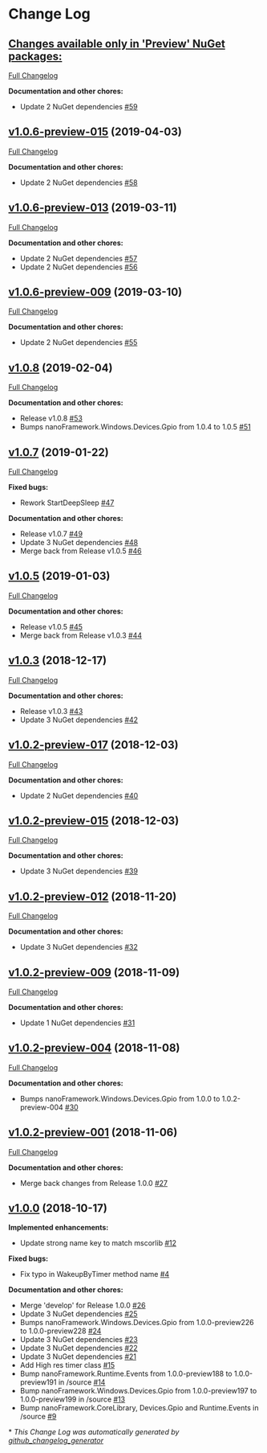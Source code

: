 # Change Log

## [**Changes available only in 'Preview' NuGet packages:**](https://github.com/nanoframework/lib-nanoFramework.Hardware.Esp32/tree/HEAD)

[Full Changelog](https://github.com/nanoframework/lib-nanoFramework.Hardware.Esp32/compare/v1.0.6-preview-015...HEAD)

**Documentation and other chores:**

- Update 2 NuGet dependencies [\#59](https://github.com/nanoframework/lib-nanoFramework.Hardware.Esp32/pull/59)

## [v1.0.6-preview-015](https://github.com/nanoframework/lib-nanoFramework.Hardware.Esp32/tree/v1.0.6-preview-015) (2019-04-03)
[Full Changelog](https://github.com/nanoframework/lib-nanoFramework.Hardware.Esp32/compare/v1.0.6-preview-013...v1.0.6-preview-015)

**Documentation and other chores:**

- Update 2 NuGet dependencies [\#58](https://github.com/nanoframework/lib-nanoFramework.Hardware.Esp32/pull/58)

## [v1.0.6-preview-013](https://github.com/nanoframework/lib-nanoFramework.Hardware.Esp32/tree/v1.0.6-preview-013) (2019-03-11)
[Full Changelog](https://github.com/nanoframework/lib-nanoFramework.Hardware.Esp32/compare/v1.0.6-preview-009...v1.0.6-preview-013)

**Documentation and other chores:**

- Update 2 NuGet dependencies [\#57](https://github.com/nanoframework/lib-nanoFramework.Hardware.Esp32/pull/57)
- Update 2 NuGet dependencies [\#56](https://github.com/nanoframework/lib-nanoFramework.Hardware.Esp32/pull/56)

## [v1.0.6-preview-009](https://github.com/nanoframework/lib-nanoFramework.Hardware.Esp32/tree/v1.0.6-preview-009) (2019-03-10)
[Full Changelog](https://github.com/nanoframework/lib-nanoFramework.Hardware.Esp32/compare/v1.0.8...v1.0.6-preview-009)

**Documentation and other chores:**

- Update 2 NuGet dependencies [\#55](https://github.com/nanoframework/lib-nanoFramework.Hardware.Esp32/pull/55)

## [v1.0.8](https://github.com/nanoframework/lib-nanoFramework.Hardware.Esp32/tree/v1.0.8) (2019-02-04)
[Full Changelog](https://github.com/nanoframework/lib-nanoFramework.Hardware.Esp32/compare/v1.0.7...v1.0.8)

**Documentation and other chores:**

- Release v1.0.8 [\#53](https://github.com/nanoframework/lib-nanoFramework.Hardware.Esp32/pull/53)
- Bumps nanoFramework.Windows.Devices.Gpio from 1.0.4 to 1.0.5 [\#51](https://github.com/nanoframework/lib-nanoFramework.Hardware.Esp32/pull/51)

## [v1.0.7](https://github.com/nanoframework/lib-nanoFramework.Hardware.Esp32/tree/v1.0.7) (2019-01-22)
[Full Changelog](https://github.com/nanoframework/lib-nanoFramework.Hardware.Esp32/compare/v1.0.5...v1.0.7)

**Fixed bugs:**

- Rework StartDeepSleep [\#47](https://github.com/nanoframework/lib-nanoFramework.Hardware.Esp32/pull/47)

**Documentation and other chores:**

- Release v1.0.7 [\#49](https://github.com/nanoframework/lib-nanoFramework.Hardware.Esp32/pull/49)
- Update 3 NuGet dependencies [\#48](https://github.com/nanoframework/lib-nanoFramework.Hardware.Esp32/pull/48)
- Merge back from Release v1.0.5 [\#46](https://github.com/nanoframework/lib-nanoFramework.Hardware.Esp32/pull/46)

## [v1.0.5](https://github.com/nanoframework/lib-nanoFramework.Hardware.Esp32/tree/v1.0.5) (2019-01-03)
[Full Changelog](https://github.com/nanoframework/lib-nanoFramework.Hardware.Esp32/compare/v1.0.3...v1.0.5)

**Documentation and other chores:**

- Release v1.0.5 [\#45](https://github.com/nanoframework/lib-nanoFramework.Hardware.Esp32/pull/45)
- Merge back from Release v1.0.3 [\#44](https://github.com/nanoframework/lib-nanoFramework.Hardware.Esp32/pull/44)

## [v1.0.3](https://github.com/nanoframework/lib-nanoFramework.Hardware.Esp32/tree/v1.0.3) (2018-12-17)
[Full Changelog](https://github.com/nanoframework/lib-nanoFramework.Hardware.Esp32/compare/v1.0.2-preview-017...v1.0.3)

**Documentation and other chores:**

- Release v1.0.3 [\#43](https://github.com/nanoframework/lib-nanoFramework.Hardware.Esp32/pull/43)
- Update 3 NuGet dependencies [\#42](https://github.com/nanoframework/lib-nanoFramework.Hardware.Esp32/pull/42)

## [v1.0.2-preview-017](https://github.com/nanoframework/lib-nanoFramework.Hardware.Esp32/tree/v1.0.2-preview-017) (2018-12-03)
[Full Changelog](https://github.com/nanoframework/lib-nanoFramework.Hardware.Esp32/compare/v1.0.2-preview-015...v1.0.2-preview-017)

**Documentation and other chores:**

- Update 2 NuGet dependencies [\#40](https://github.com/nanoframework/lib-nanoFramework.Hardware.Esp32/pull/40)

## [v1.0.2-preview-015](https://github.com/nanoframework/lib-nanoFramework.Hardware.Esp32/tree/v1.0.2-preview-015) (2018-12-03)
[Full Changelog](https://github.com/nanoframework/lib-nanoFramework.Hardware.Esp32/compare/v1.0.2-preview-012...v1.0.2-preview-015)

**Documentation and other chores:**

- Update 3 NuGet dependencies [\#39](https://github.com/nanoframework/lib-nanoFramework.Hardware.Esp32/pull/39)

## [v1.0.2-preview-012](https://github.com/nanoframework/lib-nanoFramework.Hardware.Esp32/tree/v1.0.2-preview-012) (2018-11-20)
[Full Changelog](https://github.com/nanoframework/lib-nanoFramework.Hardware.Esp32/compare/v1.0.2-preview-009...v1.0.2-preview-012)

**Documentation and other chores:**

- Update 3 NuGet dependencies [\#32](https://github.com/nanoframework/lib-nanoFramework.Hardware.Esp32/pull/32)

## [v1.0.2-preview-009](https://github.com/nanoframework/lib-nanoFramework.Hardware.Esp32/tree/v1.0.2-preview-009) (2018-11-09)
[Full Changelog](https://github.com/nanoframework/lib-nanoFramework.Hardware.Esp32/compare/v1.0.2-preview-004...v1.0.2-preview-009)

**Documentation and other chores:**

- Update 1 NuGet dependencies [\#31](https://github.com/nanoframework/lib-nanoFramework.Hardware.Esp32/pull/31)

## [v1.0.2-preview-004](https://github.com/nanoframework/lib-nanoFramework.Hardware.Esp32/tree/v1.0.2-preview-004) (2018-11-08)
[Full Changelog](https://github.com/nanoframework/lib-nanoFramework.Hardware.Esp32/compare/v1.0.2-preview-001...v1.0.2-preview-004)

**Documentation and other chores:**

- Bumps nanoFramework.Windows.Devices.Gpio from 1.0.0 to 1.0.2-preview-004 [\#30](https://github.com/nanoframework/lib-nanoFramework.Hardware.Esp32/pull/30)

## [v1.0.2-preview-001](https://github.com/nanoframework/lib-nanoFramework.Hardware.Esp32/tree/v1.0.2-preview-001) (2018-11-06)
[Full Changelog](https://github.com/nanoframework/lib-nanoFramework.Hardware.Esp32/compare/v1.0.0...v1.0.2-preview-001)

**Documentation and other chores:**

- Merge back changes from Release 1.0.0 [\#27](https://github.com/nanoframework/lib-nanoFramework.Hardware.Esp32/pull/27)

## [v1.0.0](https://github.com/nanoframework/lib-nanoFramework.Hardware.Esp32/tree/v1.0.0) (2018-10-17)
**Implemented enhancements:**

- Update strong name key to match mscorlib [\#12](https://github.com/nanoframework/lib-nanoFramework.Hardware.Esp32/pull/12)

**Fixed bugs:**

- Fix typo in WakeupByTimer method name [\#4](https://github.com/nanoframework/lib-nanoFramework.Hardware.Esp32/pull/4)

**Documentation and other chores:**

- Merge 'develop' for Release 1.0.0 [\#26](https://github.com/nanoframework/lib-nanoFramework.Hardware.Esp32/pull/26)
- Update 3 NuGet dependencies [\#25](https://github.com/nanoframework/lib-nanoFramework.Hardware.Esp32/pull/25)
- Bumps nanoFramework.Windows.Devices.Gpio from 1.0.0-preview226 to 1.0.0-preview228 [\#24](https://github.com/nanoframework/lib-nanoFramework.Hardware.Esp32/pull/24)
- Update 3 NuGet dependencies [\#23](https://github.com/nanoframework/lib-nanoFramework.Hardware.Esp32/pull/23)
- Update 3 NuGet dependencies [\#22](https://github.com/nanoframework/lib-nanoFramework.Hardware.Esp32/pull/22)
- Update 3 NuGet dependencies [\#21](https://github.com/nanoframework/lib-nanoFramework.Hardware.Esp32/pull/21)
- Add High res timer class [\#15](https://github.com/nanoframework/lib-nanoFramework.Hardware.Esp32/pull/15)
- Bump nanoFramework.Runtime.Events from 1.0.0-preview188 to 1.0.0-preview191 in /source [\#14](https://github.com/nanoframework/lib-nanoFramework.Hardware.Esp32/pull/14)
- Bump nanoFramework.Windows.Devices.Gpio from 1.0.0-preview197 to 1.0.0-preview199 in /source [\#13](https://github.com/nanoframework/lib-nanoFramework.Hardware.Esp32/pull/13)
- Bump nanoFramework.CoreLibrary, Devices.Gpio  and Runtime.Events in /source [\#9](https://github.com/nanoframework/lib-nanoFramework.Hardware.Esp32/pull/9)



\* *This Change Log was automatically generated by [github_changelog_generator](https://github.com/skywinder/Github-Changelog-Generator)*